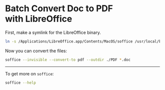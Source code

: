 # Batch Convert Doc to PDF with LibreOffice

First, make a symlink for the LibreOffice binary.

``` bash
ln -s /Applications/LibreOffice.app/Contents/MacOS/soffice /usr/local/bin
```

Now you can convert the files:

``` bash
soffice --invisible --convert-to pdf --outdir ./PDF *.doc
```

---

To get more on `soffice`:

``` bash
soffice --help
```

